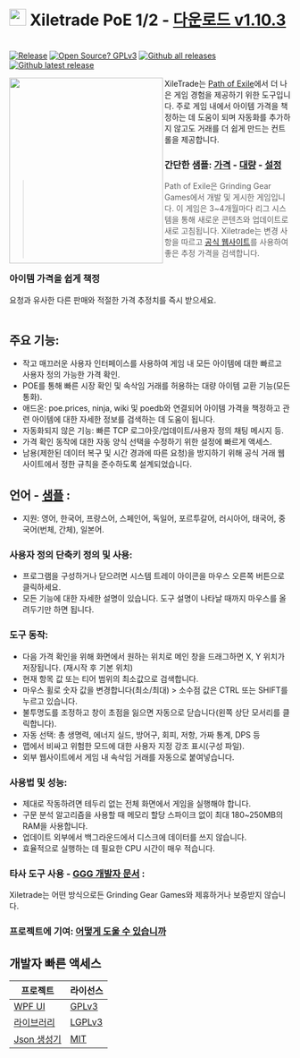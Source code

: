 # <img src="https://i.imgur.com/dhWQgtY.png" width="30" height="30"> Xiletrade PoE 1/2 - [다운로드 v1.10.3](https://github.com/maxensas/xiletrade/releases/download/1.10.3/Xiletrade_win-x64.7z)  

[<img width="20" height="15" src="https://user-images.githubusercontent.com/62154281/104107842-feae5080-52bf-11eb-8e8f-d8827f1f0334.png">](https://github.com/maxensas/xiletrade)
[<img width="20" height="15" src="https://user-images.githubusercontent.com/62154281/104107838-fd7d2380-52bf-11eb-8d47-f949fd7a3b58.png">](https://github.com/maxensas/xiletrade/blob/master/readme/README.kr.md)
[<img width="20" height="15" src="https://user-images.githubusercontent.com/62154281/104107835-fd7d2380-52bf-11eb-8e08-614b2610eca4.png">](https://github.com/maxensas/xiletrade/blob/master/readme/README.fr.md)
[<img width="20" height="15" src="https://user-images.githubusercontent.com/62154281/104107839-fe15ba00-52bf-11eb-807e-25088a595f33.png">](https://github.com/maxensas/xiletrade/blob/master/readme/README.es.md)
[<img width="20" height="15" src="https://user-images.githubusercontent.com/62154281/104107836-fd7d2380-52bf-11eb-8ba2-bcdc04dab8b9.png">](https://github.com/maxensas/xiletrade/blob/master/readme/README.de.md)
[<img width="20" height="15" src="https://user-images.githubusercontent.com/62154281/104107833-fce48d00-52bf-11eb-896a-c5671965cb51.png">](https://github.com/maxensas/xiletrade/blob/master/readme/README.pt.md)
[<img width="20" height="15" src="https://user-images.githubusercontent.com/62154281/104107837-fd7d2380-52bf-11eb-8df0-091c9d9cc05a.png">](https://github.com/maxensas/xiletrade/blob/master/readme/README.ru.md)
[<img width="20" height="15" src="https://user-images.githubusercontent.com/62154281/104107841-feae5080-52bf-11eb-8ca7-1f402cbf6e5e.png">](https://github.com/maxensas/xiletrade/blob/master/readme/README.th.md)
[<img width="20" height="15" src="https://user-images.githubusercontent.com/62154281/104107840-fe15ba00-52bf-11eb-939e-d98bba60877d.png">](https://github.com/maxensas/xiletrade/blob/master/readme/README.tw.md)
[<img width="20" height="15" src="https://user-images.githubusercontent.com/62154281/104107834-fce48d00-52bf-11eb-8902-02d5a6d457c8.png">](https://github.com/maxensas/xiletrade/blob/master/readme/README.cn.md)
[<img width="20" height="15" src="https://user-images.githubusercontent.com/62154281/222918792-06b9c888-bb96-40af-a27c-68b664fe60b5.png">](https://github.com/maxensas/xiletrade/blob/master/readme/README.jp.md)<br>
[![Release](https://img.shields.io/github/release/maxensas/xiletrade.svg)](https://github.com/maxensas/xiletrade/releases/) 
[![Open Source? GPLv3](https://badgen.net/badge/Open%20Source%20%3F/GPLv3/green?icon=github)](https://github.com/maxensas/xiletrade/tree/master/src)
[![Github all releases](https://img.shields.io/github/downloads/maxensas/xiletrade/total.svg)](https://GitHub.com/maxensas/xiletrade/releases/) [![Github latest release](https://img.shields.io/github/downloads/maxensas/xiletrade/latest/total.svg)](https://GitHub.com/maxensas/xiletrade/releases/)

<img align="left" width="275" height="332" src="https://user-images.githubusercontent.com/62154281/120822061-517df280-c556-11eb-9312-7e98127c6450.png">

XileTrade는 [Path of Exile](https://poe.game.daum.net/)에서 더 나은 게임 경험을 제공하기 위한 도구입니다. 주로 게임 내에서 아이템 가격을 책정하는 데 도움이 되며 자동화를 추가하지 않고도 거래를 더 쉽게 만드는 컨트롤을 제공합니다.
### 간단한 샘플: [가격](https://youtu.be/4mP3uOsr8oc) - [대량](https://youtu.be/6yuLZXTho-A) - [설정](https://youtu.be/libdIjrNM-8 )<br>
>Path of Exile은 Grinding Gear Games에서 개발 및 게시한 게임입니다. 이 게임은 3~4개월마다 리그 시스템을 통해 새로운 콘텐츠와 업데이트로 새로 고침됩니다.
>Xiletrade는 변경 사항을 따르고 [공식 웹사이트](https://poe.game.daum.net/trade/)를 사용하여 좋은 추정 가격을 검색합니다.
### 아이템 가격을 쉽게 책정
요청과 유사한 다른 판매와 적절한 가격 추정치를 즉시 받으세요.<br><br>

## 주요 기능:
* 작고 매끄러운 사용자 인터페이스를 사용하여 게임 내 모든 아이템에 대한 빠르고 사용자 정의 가능한 가격 확인.
* POE를 통해 빠른 시장 확인 및 속삭임 거래를 허용하는 대량 아이템 교환 기능(모든 통화).
* 애드온: poe.prices, ninja, wiki 및 poedb와 연결되어 아이템 가격을 책정하고 관련 아이템에 대한 자세한 정보를 검색하는 데 도움이 됩니다.
* 자동화되지 않은 기능: 빠른 TCP 로그아웃/업데이트/사용자 정의 채팅 메시지 등.
* 가격 확인 동작에 대한 자동 양식 선택을 수정하기 위한 설정에 빠르게 액세스.
* 남용(제한된 데이터 복구 및 시간 경과에 따른 요청)을 방지하기 위해 공식 거래 웹사이트에서 정한 규칙을 준수하도록 설계되었습니다.

## 언어 - [샘플](https://github.com/maxensas/xiletrade/blob/master/LANGUAGES.md) :
* 지원: 영어, 한국어, 프랑스어, 스페인어, 독일어, 포르투갈어, 러시아어, 태국어, 중국어(번체, 간체), 일본어.

### 사용자 정의 단축키 정의 및 사용:
* 프로그램을 구성하거나 닫으려면 시스템 트레이 아이콘을 마우스 오른쪽 버튼으로 클릭하세요.
* 모든 기능에 대한 자세한 설명이 있습니다. 도구 설명이 나타날 때까지 마우스를 올려두기만 하면 됩니다.

### 도구 동작:
* 다음 가격 확인을 위해 화면에서 원하는 위치로 메인 창을 드래그하면 X, Y 위치가 저장됩니다. (재시작 후 기본 위치)
* 현재 항목 값 또는 티어 범위의 최소값으로 검색합니다.
* 마우스 휠로 숫자 값을 변경합니다(최소/최대) > 소수점 값은 CTRL 또는 SHIFT를 누르고 있습니다.
* 불투명도를 조정하고 창이 초점을 잃으면 자동으로 닫습니다(왼쪽 상단 모서리를 클릭합니다).
* 자동 선택: 총 생명력, 에너지 실드, 방어구, 회피, 저항, 가짜 통계, DPS 등
* 맵에서 비싸고 위험한 모드에 대한 사용자 지정 강조 표시(구성 파일).
* 외부 웹사이트에서 게임 내 속삭임 거래를 자동으로 붙여넣습니다.

### 사용법 및 성능:
* 제대로 작동하려면 테두리 없는 전체 화면에서 게임을 실행해야 합니다.
* 구문 분석 알고리즘을 사용할 때 메모리 할당 스파이크 없이 최대 180~250MB의 RAM을 사용합니다.
* 업데이트 외부에서 백그라운드에서 디스크에 데이터를 쓰지 않습니다.
* 효율적으로 실행하는 데 필요한 CPU 시간이 매우 적습니다.

### 타사 도구 사용 - [GGG 개발자 문서](https://www.pathofexile.com/developer/docs/index#policy) :
Xiletrade는 어떤 방식으로든 Grinding Gear Games와 제휴하거나 보증받지 않습니다.<br>

### 프로젝트에 기여: [어떻게 도울 수 있습니까](https://github.com/maxensas/xiletrade/blob/master/CONTRIBUTING.md)

## 개발자 빠른 액세스
| 프로젝트 | 라이선스 |
|---------|---------|
| [WPF UI](https://github.com/maxensas/xiletrade/tree/master/src/Xiletrade) | [GPLv3](https://github.com/maxensas/xiletrade/blob/master/licenses/LICENSE_Xiletrade) |
| [라이브러리](https://github.com/maxensas/xiletrade/tree/master/src/Xiletrade.Library) | [LGPLv3](https://github.com/maxensas/xiletrade/blob/master/licenses/LICENSE_XiletradeLibrary) |
| [Json 생성기](https://github.com/maxensas/xiletrade/tree/master/src/Xiletrade.Json) | [MIT](https://github.com/maxensas/xiletrade/blob/master/licenses/LICENSE_XiletradeJson) |